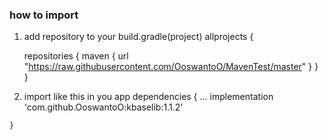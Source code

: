 
### how to import 
   1. add  repository to your build.gradle(project)
    allprojects {
  
        repositories {
            maven { url "https://raw.githubusercontent.com/OoswantoO/MavenTest/master" }
        }
    }
   2. import like this in you app
    dependencies {
        ...
        implementation 'com.github.OoswantoO:kbaselib:1.1.2'
   
    }